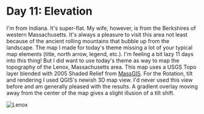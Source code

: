 # Day 11: Elevation

I'm from Indiana. It's super-flat. My wife, however, is from the Berkshires of western Massachusetts. It's always a pleasure to visit this area not least because of the ancient rolling mountains that bubble up from the landscape. The map I made for today's theme missing a lot of your typical map elements (title, north arrow, legend, etc.). I'm feeling a bit lazy 11 days into this thing! But I did want to use today's theme as way to map the topography of the Lenox, Massachusetts area. This map uses a USGS Topo layer blended with 2005 Shaded Relief from [MassGIS](https://www.mass.gov/orgs/massgis-bureau-of-geographic-information). For the Rotation, tilt and rendering I used QGIS's newish 3D map view. I'd never used this view before and am generally pleased with the results. A gradient overlay moving away from the center of the map gives a slight illusion of a tilt shift.  

![Lenox](../images/day-11-elevation.jpg)